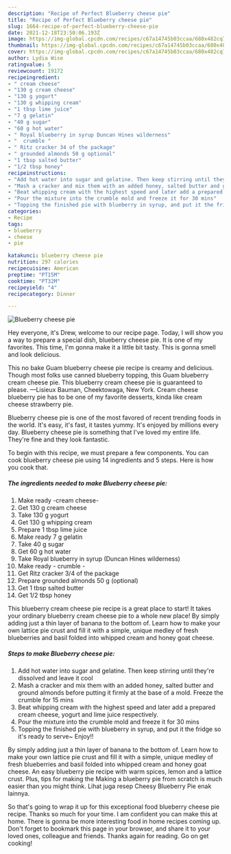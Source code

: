 ```yaml
---
description: "Recipe of Perfect Blueberry cheese pie"
title: "Recipe of Perfect Blueberry cheese pie"
slug: 1664-recipe-of-perfect-blueberry-cheese-pie
date: 2021-12-18T23:50:06.193Z
image: https://img-global.cpcdn.com/recipes/c67a14745b03ccaa/680x482cq70/blueberry-cheese-pie-recipe-main-photo.jpg
thumbnail: https://img-global.cpcdn.com/recipes/c67a14745b03ccaa/680x482cq70/blueberry-cheese-pie-recipe-main-photo.jpg
cover: https://img-global.cpcdn.com/recipes/c67a14745b03ccaa/680x482cq70/blueberry-cheese-pie-recipe-main-photo.jpg
author: Lydia Wise
ratingvalue: 5
reviewcount: 19172
recipeingredient:
- " cream cheese"
- "130 g cream cheese"
- "130 g yogurt"
- "130 g whipping cream"
- "1 tbsp lime juice"
- "7 g gelatin"
- "40 g sugar"
- "60 g hot water"
- " Royal blueberry in syrup Duncan Hines wilderness"
- "  crumble "
- " Ritz cracker 34 of the package"
- " grounded almonds 50 g optional"
- "1 tbsp salted butter"
- "1/2 tbsp honey"
recipeinstructions:
- "Add hot water into sugar and gelatine. Then keep stirring until they&#39;re dissolved and leave it cool"
- "Mash a cracker and mix them with an added honey, salted butter and ground almonds before putting it firmly at the base of a mold. Freeze the crumble for 15 mins"
- "Beat whipping cream with the highest speed and later add a prepared cream cheese, yogurt and lime juice respectively."
- "Pour the mixture into the crumble mold and freeze it for 30 mins"
- "Topping the finished pie with blueberry in syrup, and put it the fridge so it&#39;s ready to serve~ Enjoy!!"
categories:
- Recipe
tags:
- blueberry
- cheese
- pie

katakunci: blueberry cheese pie 
nutrition: 297 calories
recipecuisine: American
preptime: "PT15M"
cooktime: "PT32M"
recipeyield: "4"
recipecategory: Dinner

---
```



![Blueberry cheese pie](https://img-global.cpcdn.com/recipes/c67a14745b03ccaa/680x482cq70/blueberry-cheese-pie-recipe-main-photo.jpg)

Hey everyone, it's Drew, welcome to our recipe page. Today, I will show you a way to prepare a special dish, blueberry cheese pie. It is one of my favorites. This time, I'm gonna make it a little bit tasty. This is gonna smell and look delicious.

This no bake Guam blueberry cheese pie recipe is creamy and delicious. Though most folks use canned blueberry topping, this Guam blueberry cream cheese pie. This blueberry cream cheese pie is guaranteed to please. —Lisieux Bauman, Cheektowaga, New York. Cream cheese blueberry pie has to be one of my favorite desserts, kinda like cream cheese strawberry pie.

Blueberry cheese pie is one of the most favored of recent trending foods in the world. It's easy, it's fast, it tastes yummy. It's enjoyed by millions every day. Blueberry cheese pie is something that I've loved my entire life. They're fine and they look fantastic.


To begin with this recipe, we must prepare a few components. You can cook blueberry cheese pie using 14 ingredients and 5 steps. Here is how you cook that.

<!--inarticleads1-->

##### The ingredients needed to make Blueberry cheese pie:

1. Make ready  -cream cheese-
1. Get 130 g cream cheese
1. Take 130 g yogurt
1. Get 130 g whipping cream
1. Prepare 1 tbsp lime juice
1. Make ready 7 g gelatin
1. Take 40 g sugar
1. Get 60 g hot water
1. Take  Royal blueberry in syrup (Duncan Hines wilderness)
1. Make ready  - crumble -
1. Get  Ritz cracker 3/4 of the package
1. Prepare  grounded almonds 50 g (optional)
1. Get 1 tbsp salted butter
1. Get 1/2 tbsp honey


This blueberry cream cheese pie recipe is a great place to start! It takes your ordinary blueberry cream cheese pie to a whole new place! By simply adding just a thin layer of banana to the bottom of. Learn how to make your own lattice pie crust and fill it with a simple, unique medley of fresh blueberries and basil folded into whipped cream and honey goat cheese. 

<!--inarticleads2-->

##### Steps to make Blueberry cheese pie:

1. Add hot water into sugar and gelatine. Then keep stirring until they&#39;re dissolved and leave it cool
1. Mash a cracker and mix them with an added honey, salted butter and ground almonds before putting it firmly at the base of a mold. Freeze the crumble for 15 mins
1. Beat whipping cream with the highest speed and later add a prepared cream cheese, yogurt and lime juice respectively.
1. Pour the mixture into the crumble mold and freeze it for 30 mins
1. Topping the finished pie with blueberry in syrup, and put it the fridge so it&#39;s ready to serve~ Enjoy!!


By simply adding just a thin layer of banana to the bottom of. Learn how to make your own lattice pie crust and fill it with a simple, unique medley of fresh blueberries and basil folded into whipped cream and honey goat cheese. An easy blueberry pie recipe with warm spices, lemon and a lattice crust. Plus, tips for making the Making a blueberry pie from scratch is much easier than you might think. Lihat juga resep Cheesy Blueberry Pie enak lainnya. 

So that's going to wrap it up for this exceptional food blueberry cheese pie recipe. Thanks so much for your time. I am confident you can make this at home. There is gonna be more interesting food in home recipes coming up. Don't forget to bookmark this page in your browser, and share it to your loved ones, colleague and friends. Thanks again for reading. Go on get cooking!

